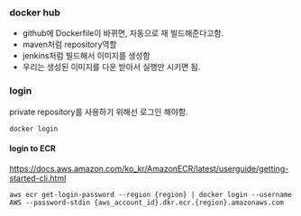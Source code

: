### docker hub

- github에 Dockerfile이 바뀌면, 자동으로 재 빌드해준다고함.
- maven처럼 repository역할
- jenkins처럼 빌드해서 이미지를 생성함
- 우리는 생성된 이미지를 다운 받아서 실행만 시키면 됨.


### login
private repository를 사용하기 위해선 로그인 해야함.
```shell
docker login

```

#### login to ECR
https://docs.aws.amazon.com/ko_kr/AmazonECR/latest/userguide/getting-started-cli.html
```
aws ecr get-login-password --region {region} | docker login --username AWS --password-stdin {aws_account_id}.dkr.ecr.{region}.amazonaws.com
```
